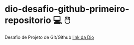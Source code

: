 # dio-desafio-github-primeiro-repositorio 💻 🖱️
Desafio de Projeto de Git/Github
[link  da Dio]( https://www.dio.me/ )
